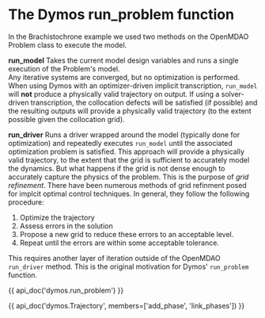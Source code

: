 # The Dymos run_problem function

In the Brachistochrone example we used two methods on the OpenMDAO Problem class to execute the model.

**run_model** Takes the current model design variables and runs a single execution of the Problem's model.  
Any iterative systems are converged, but no optimization is performed.
When using Dymos with an optimizer-driven implicit transcription, `run_model` will **not** produce a physically valid trajectory on output.
If using a solver-driven transcription, the collocation defects will be satisfied (if possible) and the resulting outputs will provide a physically valid trajectory (to the extent possible given the collocation grid).


**run_driver** Runs a driver wrapped around the model (typically done for optimization) and repeatedly executes `run_model` until the associated optimization problem is satisfied.
This approach will provide a physically valid trajectory, to the extent that the grid is sufficient to accurately model the dynamics.
But what happens if the grid is not dense enough to accurately capture the physics of the problem.
This is the purpose of _grid refinement_.
There have been numerous methods of grid refinment posed for implcit optimal control techniques.
In general, they follow the following procedure:

1. Optimize the trajectory
2. Assess errors in the solution
3. Propose a new grid to reduce these errors to an acceptable level.
4. Repeat until the errors are within some acceptable tolerance.

This requires another layer of iteration outside of the OpenMDAO `run_driver` method.
This is the original motivation for Dymos' `run_problem` function.

{{ api_doc('dymos.run_problem') }}


{{ api_doc('dymos.Trajectory', members=['add_phase', 'link_phases']) }}


<!----------------->

<!--### class dymos.Trajectory-->

<!--A Trajectory object serves as a container for one or more Phases, as well as the linkage conditions between phases.-->

<!--****-->

<!--**Public API Methods:**-->

<!--=== "add_phase"-->

<!--    Add a phase to the trajectory.-->
<!--    Phases will be added to the Trajectory's `phases` subgroup.-->


<!--    **add_phase(self, name, phase, \*\*kwargs)**-->

<!--    **Arguments:**-->

<!--    **name**: The name of the phase being added.-->

<!--    **phase**: The Phase object to be added.-->

<!--=== "link_phases"-->

<!--    !!! abstract ""-->

<!--        Specifies that phases in the given sequence are to be assume continuity of the given variables.-->
<!--        This method caches the phase linkages, and may be called multiple times to express more complex behavior (branching phases, phases only continuous in some variables, etc).  The location at which the variables should be coupled in the two phases are provided with a two character string:  - '--' specifies the value at the start of the phase before an initial state or control jump - '-+' specifies the value at the start of the phase after an initial state or control jump - '+-' specifies the value at the end of the phase before a final state or control jump - '++' specifies the value at the end of the phase after a final state or control jump-->
<!--    -->
<!--    -->
<!--        **link_phases(self, phases, vars=None, locs=('++', '--'), connected=False)**-->
<!--    -->
<!--        **Arguments:**-->
<!--    -->
<!--        **phases**: The names of the phases in this trajectory to be sequentially linked.-->
<!--    -->
<!--        **vars**: The variables in the phases to be linked, or '*'.  Providing '*' will time and all states.  Linking control values or rates requires them to be listed explicitly.-->
<!--    -->
<!--        **locs**: A two-element tuple of the two-character location specification.  For every pair in phases, the location specification refers to which location in the first phase is connected to which location in the second phase.  If the user wishes to specify different locations for different phase pairings, those phase pairings must be made in separate calls to link_phases.-->
<!--    -->
<!--        **units**: The units of the linkage residual.  If an integer (default), then automatically determine the units of each variable in the linkage if possible.  Those that cannot be determined to be a time, state, control, design parameter, or control rate will be assumed to have units None.  If given as a dict, it should map the name of each variable in vars to the approprite units.-->
<!--    -->
<!--        **connected**: Set to True to directly connect the phases being linked. Otherwise, create constraints for the optimizer to solve.-->